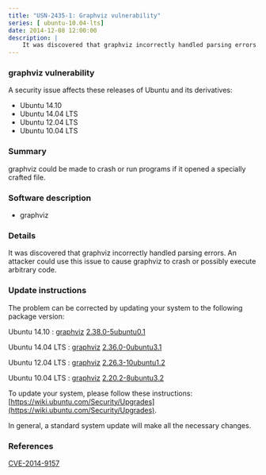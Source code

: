 ```yaml
---
title: "USN-2435-1: Graphviz vulnerability"
series: [ ubuntu-10.04-lts]
date: 2014-12-08 12:00:00
description: |
    It was discovered that graphviz incorrectly handled parsing errors. An attacker could use this issue to cause graphviz to crash or possibly execute arbitrary code. 
--- 
```

 
### graphviz vulnerability

A security issue affects these releases of Ubuntu and its derivatives:

* Ubuntu 14.10
* Ubuntu 14.04 LTS
* Ubuntu 12.04 LTS
* Ubuntu 10.04 LTS

### Summary

graphviz could be made to crash or run programs if it opened a specially crafted file.

### Software description

* graphviz 

### Details

It was discovered that graphviz incorrectly handled parsing errors. An attacker could use this issue to cause graphviz to crash or possibly execute arbitrary code. 

### Update instructions

The problem can be corrected by updating your system to the following package version:

Ubuntu 14.10
 : [graphviz](https://launchpad.net/ubuntu/+source/graphviz) <span> [2.38.0-5ubuntu0.1](https://launchpad.net/ubuntu/+source/graphviz/2.38.0-5ubuntu0.1) </span> 

Ubuntu 14.04 LTS
 : [graphviz](https://launchpad.net/ubuntu/+source/graphviz) <span> [2.36.0-0ubuntu3.1](https://launchpad.net/ubuntu/+source/graphviz/2.36.0-0ubuntu3.1) </span> 

Ubuntu 12.04 LTS
 : [graphviz](https://launchpad.net/ubuntu/+source/graphviz) <span> [2.26.3-10ubuntu1.2](https://launchpad.net/ubuntu/+source/graphviz/2.26.3-10ubuntu1.2) </span> 

Ubuntu 10.04 LTS
 : [graphviz](https://launchpad.net/ubuntu/+source/graphviz) <span> [2.20.2-8ubuntu3.2](https://launchpad.net/ubuntu/+source/graphviz/2.20.2-8ubuntu3.2) </span> 

To update your system, please follow these instructions: [https://wiki.ubuntu.com/Security/Upgrades](https://wiki.ubuntu.com/Security/Upgrades).

In general, a standard system update will make all the necessary changes. 

### References

 [CVE-2014-9157](http://people.ubuntu.com/~ubuntu-security/cve/CVE-2014-9157)
 
